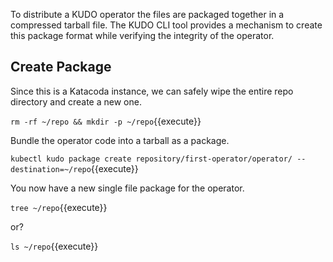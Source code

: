 To distribute a KUDO operator the files are packaged together in a compressed tarball file. The KUDO CLI tool provides a mechanism to create this package format while verifying the integrity of the operator.

## Create Package

Since this is a Katacoda instance, we can safely wipe the entire repo directory and create a new one.

`rm -rf ~/repo && mkdir -p ~/repo`{{execute}}

Bundle the operator code into a tarball as a package.

`kubectl kudo package create repository/first-operator/operator/ --destination=~/repo`{{execute}}

You now have a new single file package for the operator.

`tree ~/repo`{{execute}}

or?

`ls ~/repo`{{execute}}
